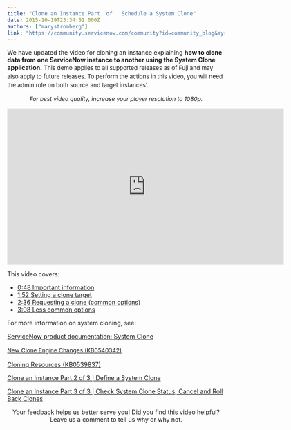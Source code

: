 ```yaml
---
title: "Clone an Instance Part  of   Schedule a System Clone"
date: 2015-10-19T23:34:51.000Z
authors: ["marystromberg"]
link: "https://community.servicenow.com/community?id=community_blog&sys_id=844ea2addbd0dbc01dcaf3231f961959"
---
```

<p>We have updated the video for cloning an instance explaining <strong>how to clone data from one ServiceNow instance to another using the System Clone application.</strong> <span style="font-size: 10pt; line-height: 1.5em;">This demo applies to all supported releases as of Fuji and may also apply to future releases. To perform the actions in this video, you will need the </span><span style="font-size: 10pt; line-height: 1.5em;">admin role on both source and target instances'.</span></p><p></p><p style="text-align: center;"><span style="font-size: 13.3333330154419px;"><em>For best video quality, increase your player resolution to 1080p.</em></span></p><p></p><p><iframe frameborder="0" height="360" src="https://www.youtube.com/embed/POicW0HbGHU?rel=0" width="640"> 
</iframe></p><p></p><p>This video covers:</p><ul><li><a title="outu.be/POicW0HbGHU?t=48s" href="https://youtu.be/POicW0HbGHU?t=48s">0:48 Important information</a></li><li><a title="outu.be/POicW0HbGHU?t=1m52s" href="https://youtu.be/POicW0HbGHU?t=1m52s">1:52 Setting a clone target</a></li><li><a title="outu.be/POicW0HbGHU?t=2m36s" href="https://youtu.be/POicW0HbGHU?t=2m36s">2:36 Requesting a clone (common options)</a></li><li><a title="outu.be/POicW0HbGHU?t=3m8s" href="https://youtu.be/POicW0HbGHU?t=3m8s">3:08 Less common options</a></li></ul><p></p><p>For more information on system cloning, see:</p><p><a title="ki.servicenow.com/index.php?title=System_Clone" href="http://wiki.servicenow.com/index.php?title=System_Clone">ServiceNow product documentation: System Clone</a></p><p><span style="font-size: 10pt; line-height: 1.5em;"><a title="i.service-now.com/kb_view.do?sysparm_article=KB0540342" href="https://hi.service-now.com/kb_view.do?sysparm_article=KB0540342">New Clone Engine Changes (KB0540342)</a></span></p><p><a title="i.service-now.com/kb_view.do?sysparm_article=KB0539837" href="https://hi.service-now.com/kb_view.do?sysparm_article=KB0539837">Cloning Resources (KB0539837)</a></p><p><a title="Clone an Instance Part 2 of 3 | Define a System Clone" __default_attr="4856" __jive_macro_name="blogpost" class="jive_macro jive_macro_blogpost" data-orig-content="Clone an Instance Part 2 of 3 | Define a System Clone" data-renderedposition="704.7158813476562_7.997159004211426_354_16" href="/community?id=community_blog&sys_id=e96eeeaddbd0dbc01dcaf3231f961956">Clone an Instance Part 2 of 3 | Define a System Clone</a></p><p><a title="Clone an Instance Part 3 of 3 | Check System Clone Status; Cancel and Roll Back Clones" __default_attr="4894" __jive_macro_name="blogpost" class="jive_macro jive_macro_blogpost" data-orig-content="Clone an Instance Part 3 of 3 | Check System Clone Status; Cancel and Roll Back Clones" data-renderedposition="724.7158813476562_7.997159004211426_576_16" href="/community?id=community_blog&sys_id=d9dda6e9dbd0dbc01dcaf3231f96191d">Clone an Instance Part 3 of 3 | Check System Clone Status; Cancel and Roll Back Clones</a> </p><p></p><p style="text-align: center;">Your feedback helps us better serve you! Did you find this video helpful? Leave us a comment to tell us why or why not.</p>